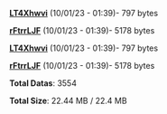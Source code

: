 [**LT4Xhwvi**](/data/LT4Xhwvi.txt) (10/01/23 - 01:39)- 797 bytes

[**rFtrrLJF**](/data/rFtrrLJF.txt) (10/01/23 - 01:39)- 5178 bytes

[**LT4Xhwvi**](/data/LT4Xhwvi.txt) (10/01/23 - 01:39)- 797 bytes

[**rFtrrLJF**](/data/rFtrrLJF.txt) (10/01/23 - 01:39)- 5178 bytes

**Total Datas**: 3554

**Total Size**: 22.44 MB / 22.4 MB